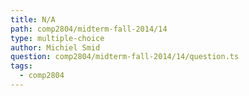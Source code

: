 ```yaml
---
title: N/A
path: comp2804/midterm-fall-2014/14
type: multiple-choice
author: Michiel Smid
question: comp2804/midterm-fall-2014/14/question.ts
tags:
  - comp2804
---
```

